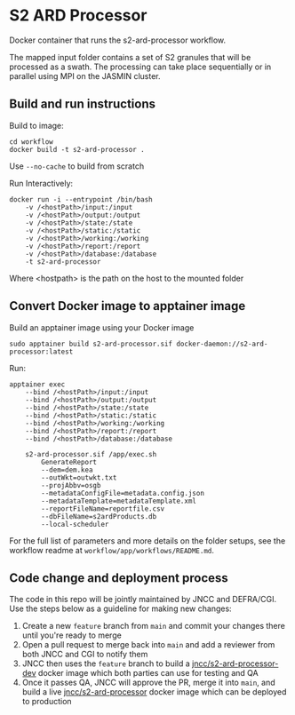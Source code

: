 S2 ARD Processor
================

Docker container that runs the s2-ard-processor workflow.

The mapped input folder contains a set of S2 granules that will be processed as a swath. The processing can take place sequentially or in parallel using MPI on the JASMIN cluster.

Build and run instructions
--------------------------

Build to image:

    cd workflow
    docker build -t s2-ard-processor .

Use `--no-cache` to build from scratch

Run Interactively:

    docker run -i --entrypoint /bin/bash 
        -v /<hostPath>/input:/input 
        -v /<hostPath>/output:/output 
        -v /<hostPath>/state:/state 
        -v /<hostPath>/static:/static 
        -v /<hostPath>/working:/working 
        -v /<hostPath>/report:/report
        -v /<hostPath>/database:/database 
        -t s2-ard-processor

Where \<hostpath> is the path on the host to the mounted folder

Convert Docker image to apptainer image
---------------------------------------

Build an apptainer image using your Docker image

    sudo apptainer build s2-ard-processor.sif docker-daemon://s2-ard-processor:latest

Run:

    apptainer exec 
        --bind /<hostPath>/input:/input 
        --bind /<hostPath>/output:/output 
        --bind /<hostPath>/state:/state 
        --bind /<hostPath>/static:/static 
        --bind /<hostPath>/working:/working
        --bind /<hostPath>/report:/report
        --bind /<hostPath>/database:/database
        
        s2-ard-processor.sif /app/exec.sh 
            GenerateReport
            --dem=dem.kea 
            --outWkt=outwkt.txt 
            --projAbbv=osgb
            --metadataConfigFile=metadata.config.json 
            --metadataTemplate=metadataTemplate.xml
            --reportFileName=reportfile.csv
            --dbFileName=s2ardProducts.db
            --local-scheduler


For the full list of parameters and more details on the folder setups, see the workflow readme at `workflow/app/workflows/README.md`.

Code change and deployment process
----------------------------------

The code in this repo will be jointly maintained by JNCC and DEFRA/CGI. Use the steps below as a guideline for making new changes:

1. Create a new `feature` branch from `main` and commit your changes there until you're ready to merge
2. Open a pull request to merge back into `main` and add a reviewer from both JNCC and CGI to notify them
3. JNCC then uses the `feature` branch to build a [jncc/s2-ard-processor-dev](https://hub.docker.com/r/jncc/s2-ard-processor-dev) docker image which both parties can use for testing and QA
4. Once it passes QA, JNCC will approve the PR, merge it into `main`, and build a live [jncc/s2-ard-processor](https://hub.docker.com/r/jncc/s2-ard-processor) docker image which can be deployed to production